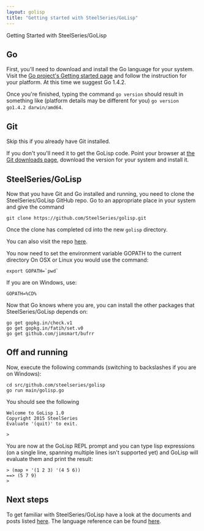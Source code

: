 ```yaml
---
layout: golisp
title: "Getting started with SteelSeries/GoLisp"
---
```


<div class="big-header">
    Getting Started with SteelSeries/GoLisp
</div>

## Go ##

First, you'll need to download and install the Go language for your system. Visit the <a href="https://golang.org/doc/install" target="_blank">Go project's Getting started page</a> and follow the instruction for your platform. At this time we suggest Go 1.4.2.

Once you're finished, typing the command `go version` should result in something like (platform details may be different for you) `go version go1.4.2 darwin/amd64`.

## Git ##

Skip this if you already have Git installed.

If you don't you'll need it to get the GoLisp code.  Point your browser at <a href="https://git-scm.com/downloads" target="_blank">the Git downloads page</a>, download the version for your system and install it.

## SteelSeries/GoLisp ##

Now that you have Git and Go installed and running, you need to clone the SteelSeries/GoLisp GitHub repo. Go to an appropriate place in your system and give the command

    git clone https://github.com/SteelSeries/golisp.git

Once the clone has completed cd into the new `golisp` directory.

You can also visit the repo <a href="https://github.com/SteelSeries/golisp" target="_blank">here</a>.

You now need to set the environment variable GOPATH to the current directory On OSX or Linux you would use the command:

    export GOPATH=`pwd`

If you are on Windows, use:

    GOPATH=%CD%

Now that Go knows where you are, you can install the other packages that SteelSeries/GoLisp depends on:

    go get gopkg.in/check.v1
    go get gopkg.in/fatih/set.v0
    go get github.com/jimsmart/bufrr

## Off and running ##

Now, execute the following commands (switching to backslashes if you are on Windows):

    cd src/github.com/steelseries/golisp
    go run main/golisp.go

You should see the following

    Welcome to GoLisp 1.0
    Copyright 2015 SteelSeries
    Evaluate '(quit)' to exit.
    
    >

You are now at the GoLisp REPL prompt and you can type lisp expressions (on a single line, spanning multiple lines isn't supported yet) and GoLisp will evaluate them and print the result:

    > (map + '(1 2 3) '(4 5 6))
    ==> (5 7 9)
    >

## Next steps ##

To get familiar with SteelSeries/GoLisp have a look at the documents and posts listed [here](documents.html). The language reference can be found [here](language-ref.html).
